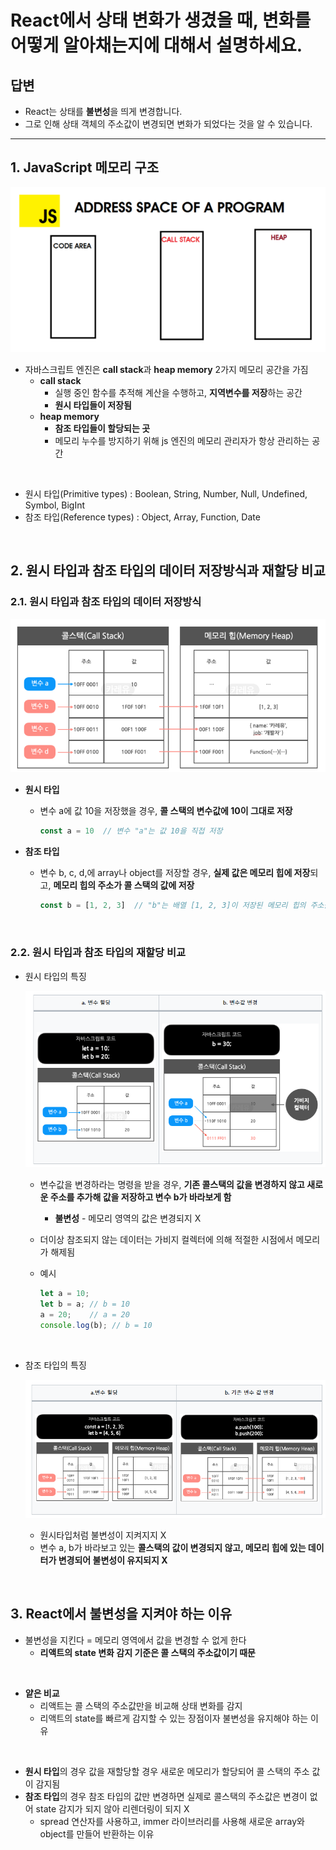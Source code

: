 # React에서 상태 변화가 생겼을 때, 변화를 어떻게 알아채는지에 대해서 설명하세요.

## 답변

- React는 상태를 **불변성**을 띄게 변경합니다. 
- 그로 인해 상태 객체의 주소값이 변경되면 변화가 되었다는 것을 알 수 있습니다.

---

## 1. JavaScript 메모리 구조

![JavaScript_메모리_구조](./image/js_address_space_of_a_program.png)


- 자바스크립트 엔진은 **call stack**과 **heap memory** 2가지 메모리 공간을 가짐
    - **call stack**
        - 실행 중인 함수를 추적해 계산을 수행하고, **지역변수를 저장**하는 공간
        - **원시 타입들이 저장됨**
    - **heap memory**
        - **참조 타입들이 할당되는 곳**
        - 메모리 누수를 방지하기 위해 js 엔진의 메모리 관리자가 항상 관리하는 공간

<br>

- 원시 타입(Primitive types) : Boolean, String, Number, Null, Undefined, Symbol, BigInt
- 참조 타입(Reference types) : Object, Array, Function, Date

<br>

## 2. 원시 타입과 참조 타입의 데이터 저장방식과 재할당 비교

### 2.1. 원시 타입과 참조 타입의 데이터 저장방식

![원시_타입과_참조_타입의_데이터_저장방식](./image/types_save_data.png)

- **원시 타입**
    - 변수 a에 값 10을 저장했을 경우, **콜 스택의 변수값에 10이 그대로 저장**
        
        ```javascript
        const a = 10  // 변수 "a"는 값 10을 직접 저장
        ```
        
- **참조 타입**
    - 변수 b, c, d,에 array나 object를 저장할 경우, **실제 값은 메모리 힙에 저장**되고, **메모리 힙의 주소가 콜 스택의 값에 저장**
        
        ```javascript
        const b = [1, 2, 3]  // "b"는 배열 [1, 2, 3]이 저장된 메모리 힙의 주소를 가리킴
        ```

<br>        

### 2.2. 원시 타입과 참조 타입의 재할당 비교

- 원시 타입의 특징
    
    ![원시_타입의_재할당](./image/primitive_types_reassignment.png)
    
    - 변수값을 변경하라는 명령을 받을 경우, **기존 콜스택의 값을 변경하지 않고 새로운 주소를 추가해 값을 저장하고 변수 b가 바라보게 함**
        - **불변성** - 메모리 영역의 값은 변경되지 X
    - 더이상 참조되지 않는 데이터는 가비지 컬렉터에 의해 적절한 시점에서 메모리가 해제됨
    - 예시
        
        ```javascript
        let a = 10;
        let b = a; // b = 10
        a = 20;    // a = 20
        console.log(b); // b = 10
        ```

<br>

- 참조 타입의 특징
    
    ![참조_타입의_재할당](./image/reference_types_reassignment.png)
    
    - 원시타입처럼 불변성이 지켜지지 X
    - 변수 a, b가 바라보고 있는 **콜스택의 값이 변경되지 않고, 메모리 힙에 있는 데이터가 변경되어 불변성이 유지되지 X**

<br>

## 3. React에서 불변성을 지켜야 하는 이유

- 불변성을 지킨다 = 메모리 영역에서 값을 변경할 수 없게 한다
    - **리액트의 state 변화 감지 기준은 콜 스택의 주소값이기 때문**

<br>

- **얕은 비교**
    - 리액트는 콜 스택의 주소값만을 비교해 상태 변화를 감지
    - 리액트의 state를 빠르게 감지할 수 있는 장점이자 불변성을 유지해야 하는 이유

<br>

- **원시 타입**의 경우 값을 재할당할 경우 새로운 메모리가 할당되어 콜 스택의 주소 값이 감지됨
- **참조 타입**의 경우 참조 타입의 값만 변경하면 실제로 콜스택의 주소값은 변경이 없어 state 감지가 되지 않아 리렌더링이 되지 X
    - spread 연산자를 사용하고, immer 라이브러리를 사용해 새로운 array와 object를 만들어 반환하는 이유